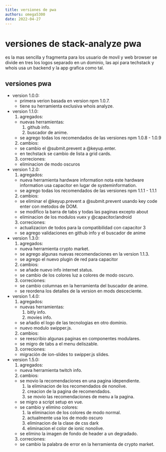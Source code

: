```yaml
---
title: versiones de pwa
authors: omega5300
date: 2022-04-27
---
```


# versiones de stack-analyze pwa
es la mas sencilla y fragmenta para los usuario de movil y web browser se divide en tres los logos separado en un dominio, las api para techstack y whois usa un backend y la app grafica como tal.

## versiones pwa

- version 1.0.0:
  - primera verion basada en version npm 1.0.7.
  - tiene su herramienta exclusiva whois analyze.
- version 1.1.0:
  1. agregados:
    - nuevas herramientas:
      1. github info.
      2. buscador de anime.
    - se agrego todas los recomendados de las versiones npm 1.0.8 - 1.0.9
  2. cambios:
    - se cambio el @submit.prevent a @keyup.enter.
    - en techstack se cambio de lista a grid cards.
  3. correciones:
    - eliminacion de modo oscuros
- version 1.2.0:
  1. agregados:
    - nueva herramienta hardware information nota este hardware information usa capacitor en lugar de systeminformation.
    - se agrego todas los recomendados de las versiones npm 1.1.1 - 1.1.1
  2. cambios:
    - se eliminar el @keyup.prevent a @submit.prevent usando key code enter con metodos de DOM.
    - se modifico la barra de tabs y todas las paginas excepto about
    - eliminacion de los modulos vuex y @capacitor/android
  3. correciones:
    - actualizacion de todos para la compatibilidad con capacitor 3
    - se agrego validaciones en github info y el buscador de anime
- version 1.3.0:
  1. agregados:
    - nueva herramienta crypto market.
    - se agrego algunas nuevas recomendaciones en la version 1.1.3.
    - se agrego el nuevo plugin de red para capacitor
  2. cambios:
    - se añade nuevo info internet status.
    - se cambio de los colores luz a colores de modo oscuro.
  3. correciones:
    - se cambio columnas en la herramienta del buscador de anime.
    - se reordena los detalles de la version en mods desceciente.
- version 1.4.0:
  1. agregados:
    - nuevas herramientas:
      1. bitly info.
      2. movies info.
    - se añadio el logo de las tecnologias en otro dominio.
    - nuevo modulo swipper.js.
  2. cambios:
    - se reescribio algunas paginas en componentes modulares.
    - se migro de tabs a el menu deliszable.
  3. correciones:
    - migración de ion-slides to swipper.js slides.
- version 1.5.0:
  1. agregados:
    - nueva herramienta twitch info.
  2. cambios:
    - se movio la recomendaciones en una pagina idependiente.
      1. la eliminacion de los recomendados de nonolive.
      2. creacion de la pagina de recomendados.
      3. se movio las recomendaciones de menu a la pagina.
    - se migro a script setup en vue.
    - se cambio y elimino colores:
      1. la eliminacion de los colores de modo normal.
      2. actualmente usa los de modo oscuro
      3. eliminacion de la clase de css dark
      4. eliminacion el color de ionic nonolive.
    - se elimino la imagen de fondo de header a un degradado.
  3. correciones:
    - se cambio la palabra de error en la herramienta de crypto market.